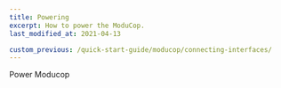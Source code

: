 ```yaml
---
title: Powering
excerpt: How to power the ModuCop.
last_modified_at: 2021-04-13

custom_previous: /quick-start-guide/moducop/connecting-interfaces/
---
```

Power Moducop

